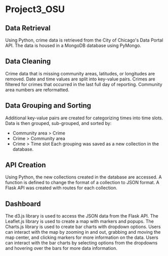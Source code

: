 # Project3_OSU

## Data Retrieval
Using Python, crime data is retrieved from the City of Chicago's Data Portal API. The data is housed in a MongoDB database using PyMongo.

## Data Cleaning
Crime data that is missing community areas, latitudes, or longitudes are removed. Date and time values are split into key-value pairs. Crimes are filtered for crimes that occurred in the last full day of reporting. Community area numbers are reformatted.

## Data Grouping and Sorting
Additional key-value pairs are created for categorizing times into time slots. Data is then grouped, sub-grouped, and sorted by:
* Community area > Crime
* Crime > Community area
* Crime > Time slot
Each grouping was saved as a new collection in the database.

## API Creation
Using Python, the new collections created in the database are accessed. A function is defined to change the format of a collection to JSON format. A Flask API was created with routes for each collection.

## Dashboard
The d3.js library is used to access the JSON data from the Flask API. The Leaflet.js library is used to create a map with markers and popups. The Charts.js library is used to create bar charts with dropdown options. 
Users can interact with the map by zooming in and out, grabbing and moving the map center, and clicking markers for more information on the data. Users can interact with the bar charts by selecting options from the dropdowns and hovering over the bars for more data information.
